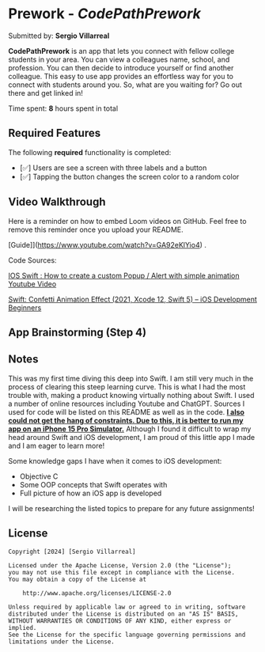 # Prework - *CodePathPrework*

Submitted by: **Sergio Villarreal**

**CodePathPrework** is an app that lets you connect with fellow college students in your area. You can view a colleagues name, school, and profession. You can then decide to introduce yourself or find another colleague. This easy to use app provides an effortless way for you to connect with students around you. So, what are you waiting for? Go out there and get linked in!

Time spent: **8** hours spent in total

## Required Features

The following **required** functionality is completed:

- [✅] Users are see a screen with three labels and a button
- [✅] Tapping the button changes the screen color to a random color
 
## Video Walkthrough

Here is a reminder on how to embed Loom videos on GitHub. Feel free to remove this reminder once you upload your README. 

[Guide]](https://www.youtube.com/watch?v=GA92eKlYio4) .

Code Sources:

[IOS Swift : How to create a custom Popup / Alert with simple animation Youtube Video](https://www.youtube.com/watch?v=vtSVY2RrDGM)

[Swift: Confetti Animation Effect (2021, Xcode 12, Swift 5) – iOS Development Beginners](https://www.youtube.com/watch?v=YosPD7eFvcE)

## App Brainstorming (Step 4)

## Notes

This was my first time diving this deep into Swift. I am still very much in the process of clearing this steep learning curve. This is what I had the most trouble with, making a product knowing virtually nothing about Swift. I used a number of online resources including Youtube and ChatGPT. Sources I used for code will be listed on this README as well as in the code. <ins>**I also could not get the hang of constraints. Due to this, it is better to run my app on an iPhone 15 Pro Simulator.**</ins> Although I found it difficult to wrap my head around Swift and iOS development, I am proud of this little app I made and I am eager to learn more! 

Some knowledge gaps I have when it comes to iOS development:
- Objective C
- Some OOP concepts that Swift operates with
- Full picture of how an iOS app is developed

I will be researching the listed topics to prepare for any future assignments!

## License

    Copyright [2024] [Sergio Villarreal]

    Licensed under the Apache License, Version 2.0 (the "License");
    you may not use this file except in compliance with the License.
    You may obtain a copy of the License at

        http://www.apache.org/licenses/LICENSE-2.0

    Unless required by applicable law or agreed to in writing, software
    distributed under the License is distributed on an "AS IS" BASIS,
    WITHOUT WARRANTIES OR CONDITIONS OF ANY KIND, either express or implied.
    See the License for the specific language governing permissions and
    limitations under the License.
